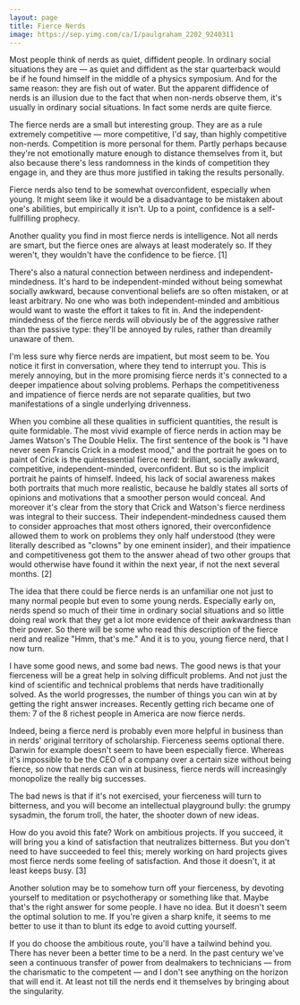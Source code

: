 ```yaml
---
layout: page
title: Fierce Nerds
image: https://sep.yimg.com/ca/I/paulgraham_2202_9240311
---
```


Most people think of nerds as quiet, diffident people. In ordinary social situations they are — as quiet and diffident as the star quarterback would be if he found himself in the middle of a physics symposium. And for the same reason: they are fish out of water. But the apparent diffidence of nerds is an illusion due to the fact that when non-nerds observe them, it's usually in ordinary social situations. In fact some nerds are quite fierce.

The fierce nerds are a small but interesting group. They are as a rule extremely competitive — more competitive, I'd say, than highly competitive non-nerds. Competition is more personal for them. Partly perhaps because they're not emotionally mature enough to distance themselves from it, but also because there's less randomness in the kinds of competition they engage in, and they are thus more justified in taking the results personally.

Fierce nerds also tend to be somewhat overconfident, especially when young. It might seem like it would be a disadvantage to be mistaken about one's abilities, but empirically it isn't. Up to a point, confidence is a self-fullfilling prophecy.

Another quality you find in most fierce nerds is intelligence. Not all nerds are smart, but the fierce ones are always at least moderately so. If they weren't, they wouldn't have the confidence to be fierce. [1]

There's also a natural connection between nerdiness and independent-mindedness. It's hard to be independent-minded without being somewhat socially awkward, because conventional beliefs are so often mistaken, or at least arbitrary. No one who was both independent-minded and ambitious would want to waste the effort it takes to fit in. And the independent-mindedness of the fierce nerds will obviously be of the aggressive rather than the passive type: they'll be annoyed by rules, rather than dreamily unaware of them.

I'm less sure why fierce nerds are impatient, but most seem to be. You notice it first in conversation, where they tend to interrupt you. This is merely annoying, but in the more promising fierce nerds it's connected to a deeper impatience about solving problems. Perhaps the competitiveness and impatience of fierce nerds are not separate qualities, but two manifestations of a single underlying drivenness.

When you combine all these qualities in sufficient quantities, the result is quite formidable. The most vivid example of fierce nerds in action may be James Watson's The Double Helix. The first sentence of the book is "I have never seen Francis Crick in a modest mood," and the portrait he goes on to paint of Crick is the quintessential fierce nerd: brilliant, socially awkward, competitive, independent-minded, overconfident. But so is the implicit portrait he paints of himself. Indeed, his lack of social awareness makes both portraits that much more realistic, because he baldly states all sorts of opinions and motivations that a smoother person would conceal. And moreover it's clear from the story that Crick and Watson's fierce nerdiness was integral to their success. Their independent-mindedness caused them to consider approaches that most others ignored, their overconfidence allowed them to work on problems they only half understood (they were literally described as "clowns" by one eminent insider), and their impatience and competitiveness got them to the answer ahead of two other groups that would otherwise have found it within the next year, if not the next several months. [2]

The idea that there could be fierce nerds is an unfamiliar one not just to many normal people but even to some young nerds. Especially early on, nerds spend so much of their time in ordinary social situations and so little doing real work that they get a lot more evidence of their awkwardness than their power. So there will be some who read this description of the fierce nerd and realize "Hmm, that's me." And it is to you, young fierce nerd, that I now turn.

I have some good news, and some bad news. The good news is that your fierceness will be a great help in solving difficult problems. And not just the kind of scientific and technical problems that nerds have traditionally solved. As the world progresses, the number of things you can win at by getting the right answer increases. Recently getting rich became one of them: 7 of the 8 richest people in America are now fierce nerds.

Indeed, being a fierce nerd is probably even more helpful in business than in nerds' original territory of scholarship. Fierceness seems optional there. Darwin for example doesn't seem to have been especially fierce. Whereas it's impossible to be the CEO of a company over a certain size without being fierce, so now that nerds can win at business, fierce nerds will increasingly monopolize the really big successes.

The bad news is that if it's not exercised, your fierceness will turn to bitterness, and you will become an intellectual playground bully: the grumpy sysadmin, the forum troll, the hater, the shooter down of new ideas.

How do you avoid this fate? Work on ambitious projects. If you succeed, it will bring you a kind of satisfaction that neutralizes bitterness. But you don't need to have succeeded to feel this; merely working on hard projects gives most fierce nerds some feeling of satisfaction. And those it doesn't, it at least keeps busy. [3]

Another solution may be to somehow turn off your fierceness, by devoting yourself to meditation or psychotherapy or something like that. Maybe that's the right answer for some people. I have no idea. But it doesn't seem the optimal solution to me. If you're given a sharp knife, it seems to me better to use it than to blunt its edge to avoid cutting yourself.

If you do choose the ambitious route, you'll have a tailwind behind you. There has never been a better time to be a nerd. In the past century we've seen a continuous transfer of power from dealmakers to technicians — from the charismatic to the competent — and I don't see anything on the horizon that will end it. At least not till the nerds end it themselves by bringing about the singularity.





